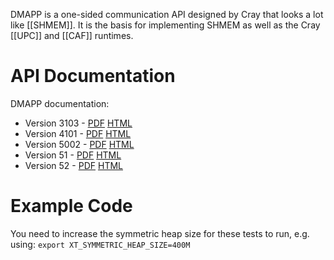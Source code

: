 DMAPP is a one-sided communication API designed by Cray that looks a lot like [[SHMEM]].  It is the basis for implementing SHMEM as well as the Cray [[UPC]] and [[CAF]] runtimes.

# API Documentation

DMAPP documentation: 
* Version 3103 - [PDF](http://docs.cray.com/books/S-2446-3103/S-2446-3103.pdf) [HTML](http://docs.cray.com/cgi-bin/craydoc.cgi?mode=View;id=S-2446-3103)
* Version 4101 - [PDF](http://docs.cray.com/books/S-2446-4101/S-2446-4101.pdf) [HTML](http://docs.cray.com/cgi-bin/craydoc.cgi?mode=View;id=S-2446-4101)
* Version 5002 - [PDF](http://docs.cray.com/books/S-2446-5002/S-2446-5002.pdf) [HTML](http://docs.cray.com/cgi-bin/craydoc.cgi?mode=View;id=S-2446-5002)
* Version 51 - [PDF](http://docs.cray.com/books/S-2446-51/S-2446-51.pdf) [HTML](http://docs.cray.com/cgi-bin/craydoc.cgi?mode=View;id=S-2446-51)
* Version 52 - [PDF](http://docs.cray.com/books/S-2446-51/S-2446-52.pdf) [HTML](http://docs.cray.com/cgi-bin/craydoc.cgi?mode=View;id=S-2446-52)

# Example Code

You need to increase the symmetric heap size for these tests to run, e.g. using: ```export XT_SYMMETRIC_HEAP_SIZE=400M```
